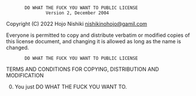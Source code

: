            DO WHAT THE FUCK YOU WANT TO PUBLIC LICENSE
                   Version 2, December 2004
 
Copyright (C) 2022 Hojo Nishiki <nishikinohojo@gamil.com>

Everyone is permitted to copy and distribute verbatim or modified
copies of this license document, and changing it is allowed as long
as the name is changed.
 
           DO WHAT THE FUCK YOU WANT TO PUBLIC LICENSE
  TERMS AND CONDITIONS FOR COPYING, DISTRIBUTION AND MODIFICATION

 0. You just DO WHAT THE FUCK YOU WANT TO.

